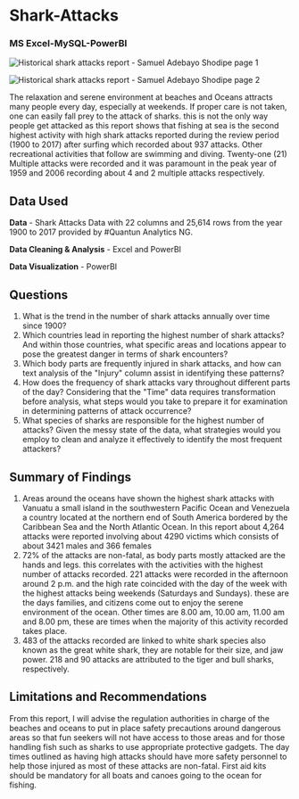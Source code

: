 # Shark-Attacks
### MS Excel-MySQL-PowerBI
![Historical shark attacks report - Samuel Adebayo Shodipe page 1](https://github.com/bayoshodipe/Shark-Attacks/assets/8863358/858ce8ad-aecb-4ca8-b85f-da60aa7a885f)

![Historical shark attacks report - Samuel Adebayo Shodipe page 2](https://github.com/bayoshodipe/Shark-Attacks/assets/8863358/02d5457f-2e02-4bcd-88dd-17a46a3661af)

The relaxation and serene environment at beaches and Oceans attracts many people every day, especially at weekends. If proper care is not taken, one can easily fall prey to the attack of sharks. this is not the only way people get attacked as this report shows that fishing at sea is the second highest activity with high shark attacks reported during the review period (1900 to 2017) after surfing which recorded about 937 attacks. Other recreational activities that follow are swimming and diving. Twenty-one (21) Multiple attacks were recorded and it was paramount in the peak year of 1959 and 2006 recording about 4 and 2 multiple attacks respectively.

## Data Used

**Data** - Shark Attacks Data with 22 columns and 25,614 rows from the year 1900 to 2017 provided by #Quantun Analytics NG.

**Data Cleaning & Analysis** - Excel and PowerBI

**Data Visualization** - PowerBI

## Questions
1. What is the trend in the number of shark attacks annually over time since 1900?
2. Which countries lead in reporting the highest number of shark attacks? And within those countries, what specific areas and locations appear to pose the greatest danger in terms of shark encounters?
3. Which body parts are frequently injured in shark attacks, and how can text analysis of the "Injury" column assist in identifying these patterns?
4. How does the frequency of shark attacks vary throughout different parts of the day? Considering that the "Time" data requires transformation before analysis, what steps would you take to prepare it for examination in determining patterns of attack occurrence?
5. What species of sharks are responsible for the highest number of attacks? Given the messy state of the data, what strategies would you employ to clean and analyze it effectively to identify the most frequent attackers?

## Summary of Findings
1. Areas around the oceans have shown the highest shark attacks with Vanuatu a small island in the southwestern Pacific Ocean and Venezuela a country located at the northern end of South America bordered by the Caribbean Sea and the North Atlantic Ocean. In this report about 4,264 attacks were reported involving about 4290 victims which consists of about 3421 males and 366 females
2. 72% of the attacks are non-fatal, as body parts mostly attacked are the hands and legs. this correlates with the activities with the highest number of attacks recorded. 221 attacks were recorded in the afternoon around 2 p.m. and the high rate coincided with the day of the week with the highest attacks being weekends (Saturdays and Sundays). these are the days families, and citizens come out to enjoy the serene environment of the ocean. Other times are 8.00 am, 10.00 am, 11.00 am and 8.00 pm, these are times when the majority of this activity recorded takes place.
3. 483 of the attacks recorded are linked to white shark species also known as the great white shark, they are notable for their size, and jaw power. 218 and 90 attacks are attributed to the tiger and bull sharks, respectively.

## Limitations and Recommendations
From this report, I will advise the regulation authorities in charge of the beaches and oceans to put in place safety precautions around dangerous areas so that fun seekers will not have access to those areas and for those handling fish such as sharks to use appropriate protective gadgets. The day times outlined as having high attacks should have more safety personnel to help those injured as most of these attacks are non-fatal. First aid kits should be mandatory for all boats and canoes going to the ocean for fishing.
